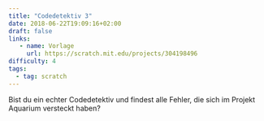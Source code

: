 ```yaml
---
title: "Codedetektiv 3"
date: 2018-06-22T19:09:16+02:00
draft: false
links:
   - name: Vorlage
     url: https://scratch.mit.edu/projects/304198496
difficulty: 4
tags:
  - tag: scratch
---
```

Bist du ein echter Codedetektiv und findest alle Fehler, die sich im Projekt Aquarium versteckt haben?